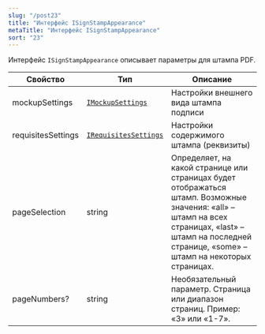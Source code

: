 ```yaml
---
slug: "/post23"
title: "Интерфейс ISignStampAppearance"
metaTitle: "Интерфейс ISignStampAppearance"
sort: "23"
---
```



Интерфейс `ISignStampAppearance` описывает параметры для штампа PDF.

| Свойство | Тип | Описание |
| --- | --- | --- |
| mockupSettings | [`IMockupSettings`](./24-IMockupSettings.md) | Настройки внешнего вида штампа подписи |
| requisitesSettings | [`IRequisitesSettings`](./25-IRequisitesSettings.md) | Настройки содержимого штампа (реквизиты) |
| pageSelection | string | Определяет, на какой странице или страницах будет отображаться штамп. Возможные значения: «all» – штамп на всех страницах, «last» – штамп на последней странице, «some» – штамп на некоторых страницах. |
| pageNumbers? | string | Необязательный параметр. Страница или диапазон страниц. Пример: «3» или «1-7». |